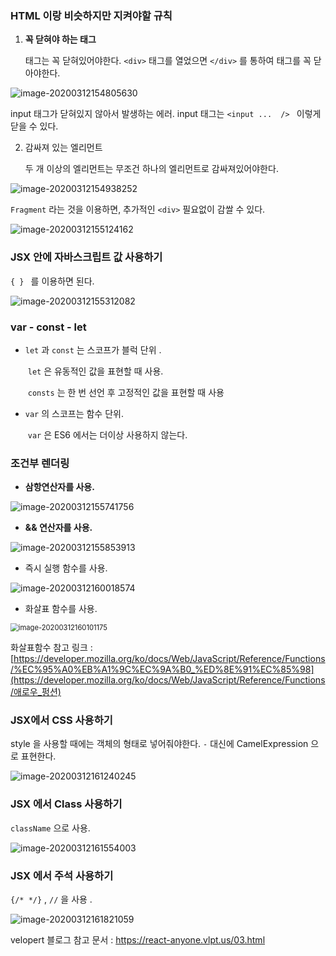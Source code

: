 ### HTML 이랑 비슷하지만 지켜야할 규칙

1. **꼭 닫혀야 하는 태그** 

   태그는 꼭 닫혀있어야한다. `<div>` 태그를 열었으면 `</div>` 를 통하여 태그를 꼭 닫아야한다. 

![image-20200312154805630](images/image-20200312154805630.png)

input 태그가 닫혀있지 않아서 발생하는 에러.  input 태그는 `<input ...  /> ` 이렇게 닫을 수 있다.



2. 감싸져 있는 엘리먼트 

   두 개 이상의 엘리먼트는 무조건 하나의 엘리먼트로 감싸져있어야한다. 

![image-20200312154938252](images/image-20200312154938252.png)



`Fragment` 라는 것을 이용하면, 추가적인 `<div>` 필요없이 감쌀 수 있다. 

![image-20200312155124162](images/image-20200312155124162.png)





### JSX 안에 자바스크립트 값 사용하기 

`{ } ` 를 이용하면 된다. 

![image-20200312155312082](images/image-20200312155312082.png)



### var - const - let 

- `let` 과 `const` 는 스코프가 블럭 단위 .

  ​	`let` 은 유동적인 값을 표현할 때 사용. 

  ​	`consts` 는 한 번 선언 후 고정적인 값을 표현할 때 사용 

- `var` 의 스코프는 함수 단위. 

  ​	`var` 은 ES6 에서는 더이상 사용하지 않는다. 



### 조건부 렌더링 

- **삼항연산자를 사용.** 

![image-20200312155741756](images/image-20200312155741756.png)

- **&& 연산자를 사용.** 

<img src="images/image-20200312155853913.png" alt="image-20200312155853913"  />

- 즉시 실행 함수를 사용. 

<img src="images/image-20200312160018574.png" alt="image-20200312160018574"  />

- 화살표 함수를 사용.

<img src="images/image-20200312160101175.png" alt="image-20200312160101175" style="zoom: 80%;" />

화살표함수 참고 링크 : [https://developer.mozilla.org/ko/docs/Web/JavaScript/Reference/Functions/%EC%95%A0%EB%A1%9C%EC%9A%B0_%ED%8E%91%EC%85%98](https://developer.mozilla.org/ko/docs/Web/JavaScript/Reference/Functions/애로우_펑션)



### JSX에서 CSS 사용하기

style 을 사용할 때에는 객체의 형태로 넣어줘야한다. `-` 대신에 CamelExpression 으로 표현한다.  

![image-20200312161240245](images/image-20200312161240245.png)



### JSX 에서 Class 사용하기 

`className` 으로 사용. 

![image-20200312161554003](images/image-20200312161554003.png)



### JSX 에서 주석 사용하기

`{/* */}` , ` // ` 을 사용 .

![image-20200312161821059](images/image-20200312161821059.png)







velopert 블로그 참고 문서 : https://react-anyone.vlpt.us/03.html
